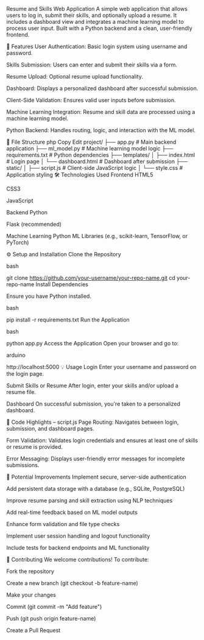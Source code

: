 Resume and Skills Web Application
A simple web application that allows users to log in, submit their skills, and optionally upload a resume. It includes a dashboard view and integrates a machine learning model to process user input. Built with a Python backend and a clean, user-friendly frontend.

🚀 Features
User Authentication: Basic login system using username and password.

Skills Submission: Users can enter and submit their skills via a form.

Resume Upload: Optional resume upload functionality.

Dashboard: Displays a personalized dashboard after successful submission.

Client-Side Validation: Ensures valid user inputs before submission.

Machine Learning Integration: Resume and skill data are processed using a machine learning model.

Python Backend: Handles routing, logic, and interaction with the ML model.

📁 File Structure
php
Copy
Edit
project/
├── app.py               # Main backend application
├── ml_model.py          # Machine learning model logic
├── requirements.txt     # Python dependencies
├── templates/
│   ├── index.html       # Login page
│   └── dashboard.html   # Dashboard after submission
├── static/
│   ├── script.js        # Client-side JavaScript logic
│   └── style.css        # Application styling
🛠️ Technologies Used
Frontend
HTML5

CSS3

JavaScript

Backend
Python

Flask (recommended)

Machine Learning
Python ML Libraries (e.g., scikit-learn, TensorFlow, or PyTorch)

⚙️ Setup and Installation
Clone the Repository

bash

git clone https://github.com/your-username/your-repo-name.git
cd your-repo-name
Install Dependencies

Ensure you have Python installed.

bash

pip install -r requirements.txt
Run the Application

bash

python app.py
Access the Application Open your browser and go to:

arduino

http://localhost:5000
💡 Usage
Login
Enter your username and password on the login page.

Submit Skills or Resume
After login, enter your skills and/or upload a resume file.

Dashboard
On successful submission, you're taken to a personalized dashboard.

📜 Code Highlights – script.js
Page Routing: Navigates between login, submission, and dashboard pages.

Form Validation: Validates login credentials and ensures at least one of skills or resume is provided.

Error Messaging: Displays user-friendly error messages for incomplete submissions.

🌱 Potential Improvements
Implement secure, server-side authentication

Add persistent data storage with a database (e.g., SQLite, PostgreSQL)

Improve resume parsing and skill extraction using NLP techniques

Add real-time feedback based on ML model outputs

Enhance form validation and file type checks

Implement user session handling and logout functionality

Include tests for backend endpoints and ML functionality

🤝 Contributing
We welcome contributions!
To contribute:

Fork the repository

Create a new branch (git checkout -b feature-name)

Make your changes

Commit (git commit -m "Add feature")

Push (git push origin feature-name)

Create a Pull Request


